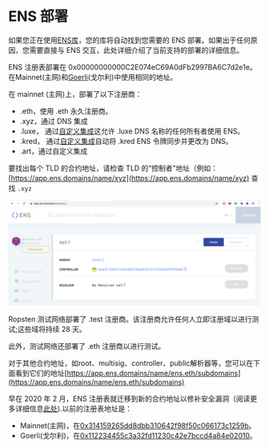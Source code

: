 # ENS 部署

如果您正在使用[ENS库](dapp-developer-guide/ens-libraries.md)，您的库将自动找到您需要的 ENS 部署。如果出于任何原因，您需要直接与 ENS 交互，此处详细介绍了当前支持的部署的详细信息。

ENS 注册表部署在 0x00000000000C2E074eC69A0dFb2997BA6C7d2e1e。在Mainnet(主网)和[Goerli](https://www.alchemy.com/overviews/migrate-from-rinkeby-to-goerli)(戈尔利)中使用相同的地址。

在 mainnet (主网)上，部署了以下注册商：

* .eth，使用 .eth 永久注册商。
* .xyz，通过 DNS 集成
* .luxe， 通过[自定义集成](http://join.luxe/)这允许 .luxe DNS 名称的任何所有者使用 ENS。
* .kred， 通过[自定义集成](http://domains.kred/)自动将 .kred ENS 令牌同步并更改为 DNS。
* .art，通过自定义集成

要找出每个 TLD 的合约地址，请检查 TLD 的“控制者”地址（例如：[https://app.ens.domains/name/xyz](https://app.ens.domains/name/xyz) 查找 `.xyz`

![](.gitbook/assets/screenshot-2021-05-19-at-17.54.17.png)

Ropsten 测试网络部署了 .test 注册商。该注册商允许任何人立即注册域以进行测试;这些域将持续 28 天。

此外，测试网络还部署了 .eth 注册商以进行测试。

对于其他合约地址，如root、multisig、controller、public解析器等，您可以在下面看到它们的地址[https://app.ens.domains/name/ens.eth/subdomains](https://app.ens.domains/name/ens.eth/subdomains)

早在 2020 年 2 月，ENS 注册表就迁移到新的合约地址以修补安全漏洞（阅读更多详细信息[此处](ens-migration-february-2020/technical-description.md)).以前的注册表地址是：

* Mainnet(主网)，在[0x314159265dd8dbb310642f98f50c066173c1259b](https://etherscan.io/address/0x314159265dd8dbb310642f98f50c066173c1259b#code)。
* Goerli(戈尔利)，在[0x112234455c3a32fd11230c42e7bccd4a84e02010](https://goerli.etherscan.io/address/0x112234455c3a32fd11230c42e7bccd4a84e02010)。

